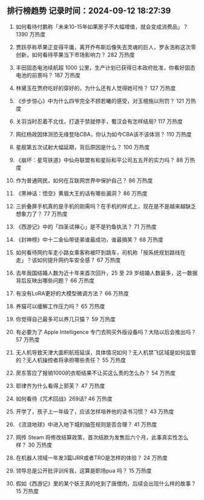 
## 排行榜趋势 记录时间：2024-09-12 18:27:39
  
  1. 如何看待付鹏称「未来10-15年如果房子不大幅增值，就会变成消费品」？ 1390 万热度
    
  2. 贾跃亭称苹果正变得平庸，离开乔布斯后像失去灵魂的巨人，罗永浩称这次零创新，如何看待苹果当下市场影响力？ 282 万热度
    
  3. 丰田固态电池续航超 1000 公里，生产计划已获得日本政府批准，你看好固态电池的前景吗？ 187 万热度
    
  4. 林黛玉在贾府吃好的穿好的，为什么还有人觉得她可怜？ 127 万热度
    
  5. 《步步惊心》中为什么四爷完全不顾若曦的感受，对玉檀施以刑罚？ 121 万热度
    
  6. 关羽当时忍着不北伐，打退于禁就停手，蜀汉会有怎样结局? 117 万热度
    
  7. 网红杨政因体测恐无缘登陆CBA，你认为如今CBA该不该体测？ 110 万热度
    
  8. 星舰第五次试射大幅延期，背后原因是什么？ 100 万热度
    
  9. 《崩坏：星穹铁道》中仙舟联盟有和星际和平公司五五开的实力吗？ 88 万热度
    
  10. 作为普通网民，如何在互联网世界中保护自己？ 86 万热度
    
  11. 《黑神话：悟空》黄眉大王的话有哪些漏洞？ 86 万热度
    
  12. 三折叠屏手机真的是手机的刚需吗？在手机的样式上，现在是不是越来越缺乏想象力了？ 77 万热度
    
  13. 《西游记》中的「四圣试禅心」是不是钓鱼执法？ 71 万热度
    
  14. 《封神榜》中十二金仙带徒弟谁最成功，谁最搞笑？ 68 万热度
    
  15. 如何看待网约车走小路女乘客称被吓到跳车，司机称「按系统规划路线在走」？该如何提升网约车安全感？ 67 万热度
    
  16. 去年我国结婚人数为近十年来首次回升，25 至 29 岁结婚人数最多，这一数据背后反映出哪些问题？ 66 万热度
    
  17. 有没有LoRA更好的大模型微调方法？ 66 万热度
    
  18. 养猫可以缓解工作压力吗？ 65 万热度
    
  19. 你觉得自己最多可以养几只猫？ 59 万热度
    
  20. 有必要为了 Apple Intelligence 专门去购买外版设备吗？大陆以后会推出吗？ 57 万热度
    
  21. 无人机导致天津大面积航班延误，具体情况如何？无人机禁飞区域是如何监管的？无人机操控者将承担哪些责任？ 55 万热度
    
  22. 房东答应了报销1000的衣柜结果不让买这么贵的怎么办？ 54 万热度
    
  23. 耶律齐为什么看得上郭芙？ 47 万热度
    
  24. 如何看待《咒术回战》269话? 46 万热度
    
  25. 开学了，孩子上一年级了，应该怎样培养他的读书习惯？ 43 万热度
    
  26. 《流浪地球》中进入地下城的抽签规则是否合理？ 41 万热度
    
  27. 网传 Steam 将修改结算政策，首次结款为发售后六个月，此事真实性怎么样？ 30 万热度
    
  28. 在机器人领域一年发3篇IJRR或者TRO是怎样的体验？ 24 万热度
    
  29. 领导总是公开批评训斥我，这算是职场pua 吗？ 15 万热度
    
  30. 假如《西游记》里的某个妖王真的吃到了唐僧肉，后续会出现什么样的故事？ 15 万热度
    